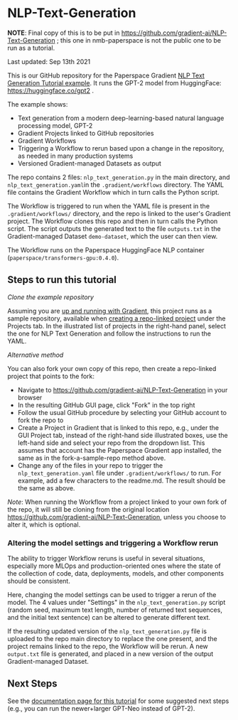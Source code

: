 # NLP-Text-Generation

**NOTE**: Final copy of this is to be put in https://github.com/gradient-ai/NLP-Text-Generation ; this one in nmb-paperspace is not the public one to be run as a tutorial.

Last updated: Sep 13th 2021

This is our GitHub repository for the Paperspace Gradient [NLP Text Generation Tutorial example](https://docs.paperspace.com/gradient/get-started/tutorials-list/example-workflow-nlp-text-generator). It runs the GPT-2 model from HuggingFace: https://huggingface.co/gpt2 .

The example shows:

 - Text generation from a modern deep-learning-based natural language processing model, GPT-2
 - Gradient Projects linked to GitHub repositories
 - Gradient Workflows
 - Triggering a Workflow to rerun based upon a change in the repository, as needed in many production systems
 - Versioned Gradient-managed Datasets as output

The repo contains 2 files: `nlp_text_generation.py` in the main directory, and `nlp_text_generation.yaml`in the `.gradient/workflows` directory. The YAML file contains the Gradient Workflow which in turn calls the Python script.

The Workflow is triggered to run when the YAML file is present in the `.gradient/workflows/` directory, and the repo is linked to the user's Gradient project. The Workflow clones this repo and then in turn calls the Python script. The script outputs the generated text to the file `outputs.txt` in the Gradient-managed Dataset `demo-dataset`, which the user can then view.

The Workflow runs on the Paperspace HuggingFace NLP container (`paperspace/transformers-gpu:0.4.0`).

## Steps to run this tutorial

*Clone the example repository*

Assuming you are [up and running with Gradient](https://docs.paperspace.com/gradient/get-started/quick-start), this project runs as a sample repository, available when [creating a repo-linked project](https://docs.paperspace.com/gradient/get-started/quick-start#first-create-a-project) under the Projects tab. In the illustrated list of projects in the right-hand panel, select the one for NLP Text Generation and follow the instructions to run the YAML.

*Alternative method*

You can also fork your own copy of this repo, then create a repo-linked project that points to the fork:

 - Navigate to https://github.com/gradient-ai/NLP-Text-Generation in your browser
 - In the resulting GitHub GUI page, click "Fork" in the top right
 - Follow the usual GitHub procedure by selecting your GitHub account to fork the repo to
 - Create a Project in Gradient that is linked to this repo, e.g., under the GUI Project tab, instead of the right-hand side illustrated boxes, use the left-hand side and select your repo from the dropdown list. This assumes that account has the Paperspace Gradient app installed, the same as in the fork-a-sample-repo method above.
 - Change any of the files in your repo to trigger the `nlp_text_generation.yaml` file under `.gradient/workflows/` to run. For example, add a few characters to the readme.md. The result should be the same as above.

*Note*: When running the Workflow from a project linked to your own fork of the repo, it will still be cloning from the original location https://github.com/gradient-ai/NLP-Text-Generation, unless you choose to alter it, which is optional.

### Altering the model settings and triggering a Workflow rerun

The ability to trigger Workflow reruns is useful in several situations, especially more MLOps and production-oriented ones where the state of the collection of code, data, deployments, models, and other components should be consistent.

Here, changing the model settings can be used to trigger a rerun of the model. The 4 values under "Settings" in the `nlp_text_generation.py` script (random seed, maximum text length, number of returned text sequences, and the initial text sentence) can be altered to generate different text.

If the resulting updated version of the `nlp_text_generation.py` file is uploaded to the repo main directory to replace the one present, and the project remains linked to the repo, the Workflow will be rerun. A new `output.txt` file is generated, and placed in a new version of the output Gradient-managed Dataset.

## Next Steps

See the [documentation page for this tutorial](https://docs.paperspace.com/gradient/get-started/tutorials-list/example-workflow-nlp-text-generator) for some suggested next steps (e.g., you can run the newer+larger GPT-Neo instead of GPT-2).

